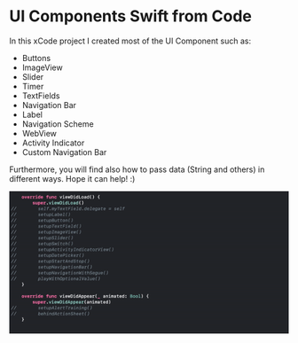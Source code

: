 # UI Components Swift from Code

In this xCode project I created most of the UI Component such as:
  - Buttons
  - ImageView
  - Slider
  - Timer
  - TextFields
  - Navigation Bar
  - Label
  - Navigation Scheme
  - WebView
  - Activity Indicator
  - Custom Navigation Bar


Furthermore, you will find also how to pass data (String and others) in different ways.
Hope it can help! :)


![](elementsFromCode.gif)
